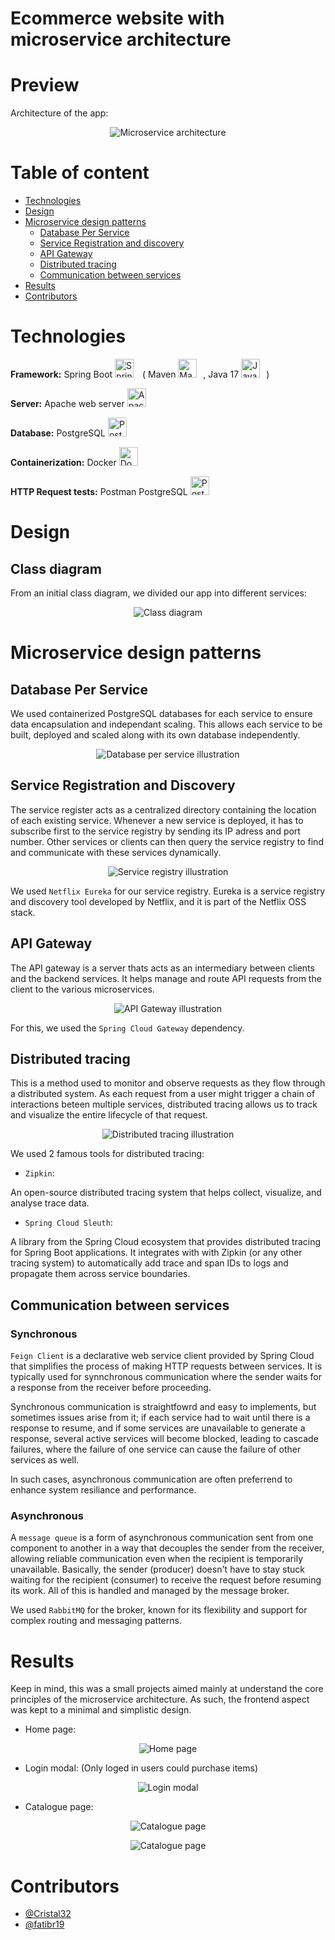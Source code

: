 # Ecommerce website with microservice architecture

# Preview

Architecture of the app:

<p align="center">
    <img src="assets/architecture_ecommerce.png" alt="Microservice architecture"/>
</p>

# Table of content

- [Technologies](#technologies)
- [Design](#design)
- [Microservice design patterns](#microservice-design-patterns)
    - [Database Per Service](#database-per-service)
    - [Service Registration and discovery](#service-registration-and-discovery)
    - [API Gateway](#api-gateway)
    - [Distributed tracing](#distributed-tracing)
    - [Communication between services](#communication-between-services)
- [Results](#results)
- [Contributors](#contributors)

# Technologies

**Framework:** Spring Boot <img alt="Spring" width="30px" style="padding-right:10px;" src="https://cdn.jsdelivr.net/gh/devicons/devicon@latest/icons/spring/spring-original.svg" /> (
  Maven <img alt="Maven" width="30px" style="padding-right:10px;" src="https://cdn.jsdelivr.net/gh/devicons/devicon@latest/icons/maven/maven-original.svg" />,
  Java 17 <img alt="Java" width="30px" style="padding-right:10px;" src="https://cdn.jsdelivr.net/gh/devicons/devicon@latest/icons/java/java-original.svg" />)

**Server:** Apache web server <img alt="Apache" width="30px" style="padding-right:10px;" src="https://cdn.jsdelivr.net/gh/devicons/devicon@latest/icons/apache/apache-original.svg" />

**Database:** PostgreSQL <img alt="PostgreSQL" width="30px" style="padding-right:10px;" src="https://cdn.jsdelivr.net/gh/devicons/devicon@latest/icons/postgresql/postgresql-original.svg" />

**Containerization:** Docker <img alt="Docker" width="30px" style="padding-right:10px;" src="https://cdn.jsdelivr.net/gh/devicons/devicon@latest/icons/docker/docker-original.svg" />

**HTTP Request tests:** Postman PostgreSQL <img alt="Postman" width="30px" style="padding-right:10px;" src="https://cdn.jsdelivr.net/gh/devicons/devicon@latest/icons/postman/postman-original.svg" />

# Design

## Class diagram

From an initial class diagram, we divided our app into different services:

<p align="center">
    <img src="assets/diag_class_decomposition.png" alt="Class diagram"/>
</p>

# Microservice design patterns

## Database Per Service

We used containerized PostgreSQL databases for each service to ensure data encapsulation and independant scaling. This allows each service to be built, deployed and scaled along with its own database independently. 

<p align="center">
    <img src="assets/database_per_service.png" alt="Database per service illustration"/>
</p>

## Service Registration and Discovery

The service register acts as a centralized directory containing the location of each existing service. Whenever a new service is deployed, it has to subscribe first to the service registry by sending its IP adress and port number. Other services or clients can then query the service registry to find and communicate with these services dynamically.

<p align="center">
    <img src="assets/service_registry.png" alt="Service registry illustration"/>
</p>

We used `Netflix Eureka` for our service registry. Eureka is a service registry and discovery tool developed by Netflix, and it is part of the Netflix OSS stack. 

## API Gateway

The API gateway is a server thats acts as an intermediary between clients and the backend services. It helps manage and route API requests from the client to the various microservices. 

<p align="center">
    <img src="assets/api_gateway.png" alt="API Gateway illustration"/>
</p>

For this, we used the `Spring Cloud Gateway` dependency. 

## Distributed tracing

This is a method used to monitor and observe requests as they flow through a distributed system. As each request from a user might trigger a chain of interactions beteen multiple services, distributed tracing allows us to track and visualize the entire lifecycle of that request.

<p align="center">
    <img src="assets/tracing.png" alt="Distributed tracing illustration"/>
</p>

We used 2 famous tools for distributed tracing: 

- `Zipkin`:

An open-source distributed tracing system that helps collect, visualize, and analyse trace data.

- `Spring Cloud Sleuth`:

A library from the Spring Cloud ecosystem that provides distributed tracing for Spring Boot applications. It integrates with with Zipkin (or any other tracing system) to automatically add trace and span IDs to logs and propagate them across service boundaries.

## Communication between services

### Synchronous

`Feign Client` is a declarative web service client provided by Spring Cloud that simplifies the process of making HTTP requests between services. It is typically used for synnchronous communication where the sender waits for a response from the receiver before proceeding.

Synchronous communication is straightfowrd and easy to implements, but sometimes issues arise from it; if each service had to wait until there is a response to resume, and if some services are unavailable to generate a response, several active services will become blocked, leading to cascade failures, where the failure of one service can cause the failure of other services as well.

In such cases, asynchronous communication are often preferrend to enhance system resiliance and performance.

### Asynchronous

A `message queue` is a form of asynchronous communication sent from one component to another in a way that decouples the sender from the receiver, allowing reliable communication even when the recipient is temporarily unavailable. Basically, the sender (producer) doesn't have to stay stuck waiting for the recipient (consumer) to receive the request before resuming its work. All of this is handled and managed by the message broker. 

We used `RabbitMQ` for the broker, known for its flexibility and support for complex routing and messaging patterns.

# Results

Keep in mind, this was a small projects aimed mainly at understand the core principles of the microservice architecture. As such, the frontend aspect was kept to a minimal and simplistic design.

- Home page:
<p align="center">
    <img src="assets/interface_welcome_page.png" alt="Home page"/>
</p>

- Login modal: (Only loged in users could purchase items)
<p align="center">
    <img src="assets/interface_login.png" alt="Login modal"/>
</p>

- Catalogue page:
<p align="center">
    <img src="assets/interface_catalogue.png" alt="Catalogue page"/>
</p>

<p align="center">
    <img src="assets/interface_catalogue_produits.png" alt="Catalogue page"/>
</p>

# Contributors

- [@Cristal32](https://github.com/Cristal32)
- [@fatibr19](https://github.com/fatibr19)
